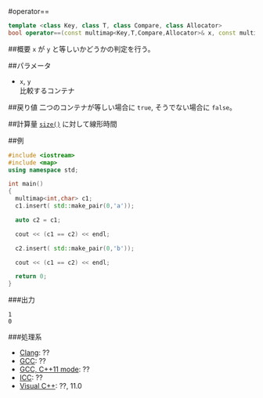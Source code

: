 #operator==
```cpp
template <class Key, class T, class Compare, class Allocator>
bool operator==(const multimap<Key,T,Compare,Allocator>& x, const multimap<Key,T,Compare,Allocator>& y);
```

##概要
`x` が `y` と等しいかどうかの判定を行う。


##パラメータ
- `x`, `y`<br/>
比較するコンテナ


##戻り値
二つのコンテナが等しい場合に `true`, そうでない場合に `false`。


##計算量
[`size()`](/reference/map/multimap/size.md) に対して線形時間


##例
```cpp
#include <iostream>
#include <map>
using namespace std;

int main()
{
  multimap<int,char> c1;
  c1.insert( std::make_pair(0,'a'));

  auto c2 = c1;

  cout << (c1 == c2) << endl;

  c2.insert( std::make_pair(0,'b'));

  cout << (c1 == c2) << endl;

  return 0;
}
```

###出力
```
1
0
```

###処理系
- [Clang](/implementation.md#clang): ??
- [GCC](/implementation.md#gcc): ??
- [GCC, C++11 mode](/implementation.md#gcc): ??
- [ICC](/implementation.md#icc): ??
- [Visual C++](/implementation.md#visual_cpp): ??, 11.0



